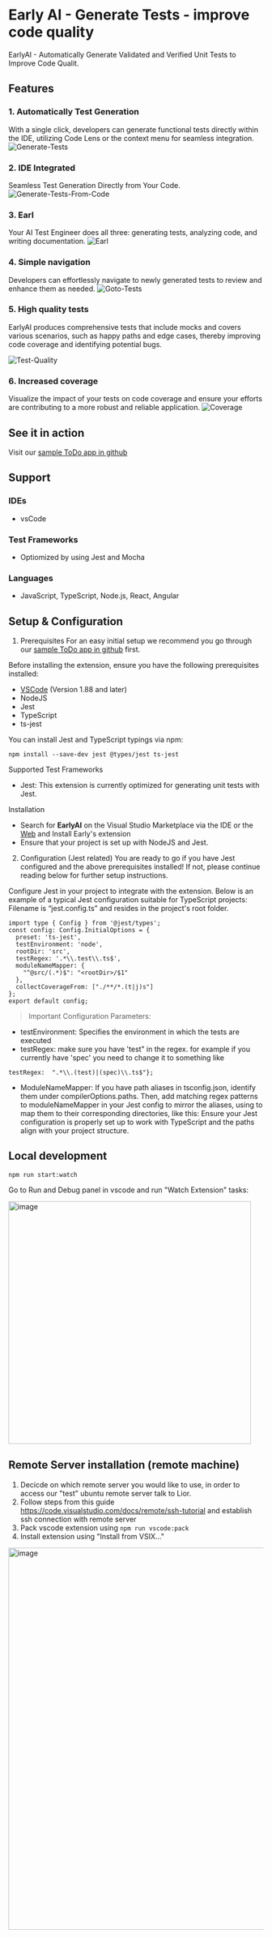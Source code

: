 # Early AI - Generate Tests - improve code quality

EarlyAI - Automatically Generate Validated and Verified Unit Tests to Improve Code Qualit.

## Features

### 1. Automatically Test Generation

With a single click, developers can generate functional tests directly within the IDE, utilizing Code Lens or the context menu for seamless integration.
![Generate-Tests](https://raw.githubusercontent.com/earlyai/earlyai-vscode-release/main/media/features/1-GenerateTests.gif "Generate Tests")

### 2. IDE Integrated

Seamless Test Generation Directly from Your Code.
![Generate-Tests-From-Code](https://raw.githubusercontent.com/earlyai/earlyai-vscode-release/main/media/features/2-GenerateTestsFromCode.gif "Generate Tests From Code")

### 3. Earl

Your AI Test Engineer does all three: generating tests, analyzing code, and writing documentation.
![Earl](https://raw.githubusercontent.com/earlyai/earlyai-vscode-release/main/media/features/6-earl.png "Earl")

### 4. Simple navigation

Developers can effortlessly navigate to newly generated tests to review and enhance them as needed.
![Goto-Tests](https://raw.githubusercontent.com/earlyai/earlyai-vscode-release/main/media/features/3-goto-tests.gif "Go To Tests")

### 5. High quality tests

EarlyAI produces comprehensive tests that include mocks and covers various scenarios, such as happy paths and edge cases, thereby improving code coverage and identifying potential bugs.

![Test-Quality](https://raw.githubusercontent.com/earlyai/earlyai-vscode-release/main/media/features/4-test-quality.gif "Test Quality")

### 6. Increased coverage

Visualize the impact of your tests on code coverage and ensure your efforts are contributing to a more robust and reliable application.
![Coverage](https://raw.githubusercontent.com/earlyai/earlyai-vscode-release/main/media/features/5-highCoverage.gif "Coverage")

## See it in action

Visit our [sample ToDo app in github](https://github.com/earlyai/earlyai-todo-app)

## Support

### IDEs

- vsCode

### Test Frameworks

- Optiomized by using Jest and Mocha

### Languages

- JavaScript, TypeScript, Node.js, React, Angular

## Setup & Configuration

1. Prerequisites
   For an easy initial setup we recommend you go through our [sample ToDo app in github](https://github.com/earlyai/earlyai-todo-app) first.

Before installing the extension, ensure you have the following prerequisites installed:

- [VSCode](https://code.visualstudio.com/download) (Version 1.88 and later)
- NodeJS
- Jest
- TypeScript
- ts-jest

You can install Jest and TypeScript typings via npm:

```
npm install --save-dev jest @types/jest ts-jest
```

Supported Test Frameworks

- Jest: This extension is currently optimized for generating unit tests with Jest.
  <br>

Installation

- Search for **EarlyAI** on the Visual Studio Marketplace via the IDE or the [Web](https://marketplace.visualstudio.com/items?itemName=Early-ai.EarlyAI) and Install Early's extension
- Ensure that your project is set up with NodeJS and Jest.

2. Configuration (Jest related)
   You are ready to go if you have Jest configured and the above prerequisites installed! If not, please continue reading below for further setup instructions.

Configure Jest in your project to integrate with the extension. Below is an example of a typical Jest configuration suitable for TypeScript projects:
Filename is “jest.config.ts” and resides in the project's root folder.

```
import type { Config } from '@jest/types';
const config: Config.InitialOptions = {
  preset: 'ts-jest',
  testEnvironment: 'node',
  rootDir: 'src',
  testRegex: '.*\\.test\\.ts$',
  moduleNameMapper: {
    "^@src/(.*)$": "<rootDir>/$1"
  },
  collectCoverageFrom: ["./**/*.(t|j)s"]
};
export default config;
```

> Important Configuration Parameters:

- testEnvironment: Specifies the environment in which the tests are executed
- testRegex: make sure you have 'test" in the regex. for example if you currently have 'spec' you need to change it to something like

```
testRegex:  ".*\\.(test)|(spec)\\.ts$"};
```

- ModuleNameMapper: If you have path aliases in tsconfig.json, identify them under compilerOptions.paths. Then, add matching regex patterns to moduleNameMapper in your Jest config to mirror the aliases, using <rootDir> to map them to their corresponding directories, like this:
  Ensure your Jest configuration is properly set up to work with TypeScript and the paths align with your project structure.

## Local development

```
npm run start:watch
```

Go to Run and Debug panel in vscode and run "Watch Extension" tasks:

<img width="479" alt="image" src="https://github.com/user-attachments/assets/d8256afa-4997-446e-b429-27498b5ab233" />

## Remote Server installation (remote machine)

1. Decicde on which remote server you would like to use, in order to access our "test" ubuntu remote server talk to Lior.
2. Follow steps from this guide https://code.visualstudio.com/docs/remote/ssh-tutorial and establish ssh connection with remote server
3. Pack vscode extension using `npm run vscode:pack`
4. Install extension using "Install from VSIX..."

<img width="754" alt="image" src="https://github.com/user-attachments/assets/eee75bd2-da6c-4179-86f7-0abeada27d86" />
